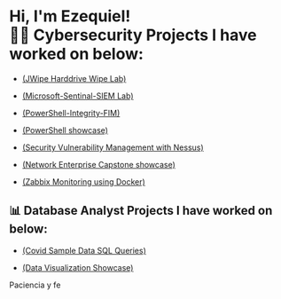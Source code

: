 <h1>Hi, I'm Ezequiel! <br/><a 

<h2>👨‍💻 Cybersecurity Projects I have worked on below:</h2>



  - [(JWipe Harddrive Wipe Lab)](https://github.com/Applepancakes/JWipe-Disk-Sanitization)

  - [(Microsoft-Sentinal-SIEM Lab)](https://github.com/Applepancakes/Microsoft-Sentinal-SIEM/blob/main/README.md)

  - [(PowerShell-Integrity-FIM)](https://github.com/Applepancakes/PowerShell-Integrity-FIM)

  - [(PowerShell showcase)](https://github.com/Applepancakes/PS-Showcase/tree/main)

  - [(Security Vulnerability Management with Nessus)](https://github.com/Applepancakes/Nessus-Showcase/tree/main)

  - [(Network Enterprise Capstone showcase)](https://github.com/Applepancakes/Cadmus/tree/main)

  - [(Zabbix Monitoring using Docker)](https://github.com/Applepancakes/Zabbix-Docker-Showcase) <!-- Add link to Zabbix project -->

<h2>📊 Database Analyst Projects I have worked on below:</h2>

  - [(Covid Sample Data SQL Queries)](https://github.com/Applepancakes/SQL-Server-Queries-Covid-Sample-Data-)

  - [(Data Visualization Showcase)](https://github.com/Applepancakes/DataVisualizations)

 Paciencia y fe


<!--


Here are some ideas to get you started:

- 🔭 I’m currently working on ...
- 🌱 I’m currently learning ...
- 👯 I’m looking to collaborate on ...
- 🤔 I’m looking for help with ...
- 💬 Ask me about ...
- 📫 How to reach me: ...
- 😄 Pronouns: ...
- ⚡ Fun fact: ...
-->
